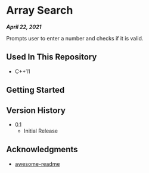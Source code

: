# Array Search

***April 22, 2021***

Prompts user to enter a number and checks if it is valid.

## Used In This Repository

- C++11

## Getting Started

## Version History

* 0.1
    * Initial Release

## Acknowledgments

* [awesome-readme](https://github.com/matiassingers/awesome-readme)
